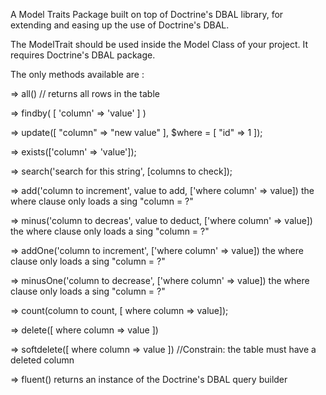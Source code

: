 A Model Traits Package built on top of Doctrine's DBAL library, for extending and easing up the use of Doctrine's DBAL.

The ModelTrait should be used inside the Model Class of your project. It requires Doctrine's DBAL package.

The only methods available are :

=> all() // returns all rows in the table 

=> findby( [ 'column' => 'value' ] )

=> update([ "column" => "new value" ], $where = [ "id" => 1 ]);

=> exists(['column' => 'value']);

=> search('search for this string', [columns to check]);

=> add('column to increment', value to add, ['where column' => value]) the where clause only loads a sing "column = ?"

=> minus('column to decreas', value to deduct, ['where column' => value]) the where clause only loads a sing "column = ?"

=> addOne('column to increment', ['where column' => value]) the where clause only loads a sing "column = ?"

=> minusOne('column to decrease', ['where column' => value]) the where clause only loads a sing "column = ?"

=> count(column to count,  [ where column => value]);

=> delete([ where column => value ])

=> softdelete([ where column => value ]) //Constrain: the table must have a deleted column 

=> fluent() returns an instance of the Doctrine's DBAL query builder